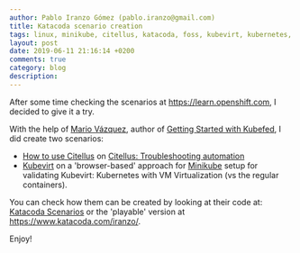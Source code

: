 ```yaml
---
author: Pablo Iranzo Gómez (pablo.iranzo@gmail.com)
title: Katacoda scenario creation
tags: linux, minikube, citellus, katacoda, foss, kubevirt, kubernetes, k8s
layout: post
date: 2019-06-11 21:16:14 +0200
comments: true
category: blog
description:
---
```


After some time checking the scenarios at <https://learn.openshift.com>, I decided to give it a try.

With the help of [Mario Vázquez](https://linuxera.org), author of [Getting Started with Kubefed](https://learn.openshift.com/introduction/federated-clusters/), I did create two scenarios:

- [How to use Citellus](https://www.katacoda.com/iranzo/scenarios/citellus) on [Citellus: Troubleshooting automation](https://citellus.org)
- [Kubevirt](https://www.katacoda.com/iranzo/scenarios/kubevirt) on a 'browser-based' approach for [Minikube](https://kubevirt.io/quickstart_minikube/) setup for validating Kubevirt: Kubernetes with VM Virtualization (vs the regular containers).

You can check how them can be created by looking at their code at: [Katacoda Scenarios](https://github.com/iranzo/katacoda-scenarios) or the 'playable' version at <https://www.katacoda.com/iranzo/>.

Enjoy!
